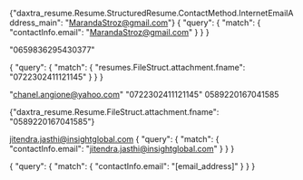{"daxtra_resume.Resume.StructuredResume.ContactMethod.InternetEmailAddress_main": "MarandaStroz@gmail.com"}
{
    "query": {
        "match": {
            "contactInfo.email": "MarandaStroz@gmail.com"
        }
    }
}


"0659836295430377"

{
    "query": {
        "match": {
            "resumes.FileStruct.attachment.fname": "0722302411121145"
        }
    }
}

"chanel.angione@yahoo.com"
"0722302411121145"
0589220167041585

{"daxtra_resume.Resume.FileStruct.attachment.fname": "0589220167041585"}



jitendra.jasthi@insightglobal.com
{
    "query": {
        "match": {
            "contactInfo.email": "jitendra.jasthi@insightglobal.com"
        }
    }
}

{
    "query": {
        "match": {
            "contactInfo.email": "[email_address]"
        }
    }
}